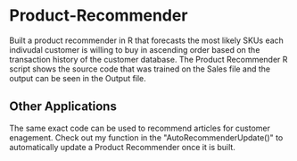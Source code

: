 # Product-Recommender
Built a product recommender in R that forecasts the most likely SKUs each indivudal customer is willing to buy in ascending order based on the transaction history of the customer database. The Product Recommender R script shows the source code that was trained on the Sales file and the output can be seen in the Output file. 
 ## Other Applications
The same exact code can be used to recommend articles for customer enagement. Check out my function in the "AutoRecommenderUpdate()" to automatically update a Product Recommender once it is built. 
